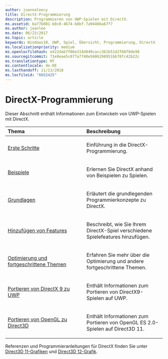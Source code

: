 ```yaml
---
author: joannaleecy
title: DirectX-Programmierung
description: Programmieren von UWP-Spielen mit DirectX.
ms.assetid: ba77b081-b8c0-4674-b8bf-7a94466a67f7
ms.author: joanlee
ms.date: 06/23/2017
ms.topic: article
keywords: Windows10, UWP, Spiel, Übersicht, Programmierung, DirectX
ms.localizationpriority: medium
ms.openlocfilehash: e422dab7f06e314d849cacc361b51d2f68f0de98
ms.sourcegitcommit: 71e8eae5c077a7740e5606298951bb78fc42b22c
ms.translationtype: MT
ms.contentlocale: de-DE
ms.lasthandoff: 11/13/2018
ms.locfileid: "6652425"
---
```

# <a name="directx-programming"></a>DirectX-Programmierung

Dieser Abschnitt enthält Informationen zum Entwickeln von UWP-Spielen mit DirectX.

<table>
<colgroup>
<col width="50%" />
<col width="50%" />
</colgroup>
<thead>
<tr class="header">
<th align="left">Thema</th>
<th align="left">Beschreibung</th>
</tr>
</thead>
<tbody>
<tr class="odd">
<td align="left"><p><a href="directx-getting-started.md">Erste Schritte</a></p></td>
<td align="left"><p>Einführung in die DirectX-Programmierung.</p></td>
</tr>
<tr class="even">
<td align="left"><p><a href="directx-samples.md">Beispiele</a></p></td>
<td align="left"><p>Erlernen Sie DirectX anhand von Beispielen zu Spielen.</p></td>
</tr>
<tr class="odd">
<td align="left"><p><a href="directx-fundamentals.md">Grundlagen</a></p></td>
<td align="left"><p>Erläutert die grundlegenden Programmierkonzepte zu DirectX.</p></td>
</tr>
<tr class="even">
<td align="left"><p><a href="directx-add-features.md">Hinzufügen von Features</a></p></td>
<td align="left"><p>Beschreibt, wie Sie Ihrem DirectX-Spiel verschiedene Spielefeatures hinzufügen.</p></td>
</tr>
<tr class="odd">
<td align="left"><p><a href="directx-optimization-and-advanced-topics.md">Optimierung und fortgeschrittene Themen</a></p></td>
<td align="left"><p>Erfahren Sie mehr über die Optimierung und andere fortgeschrittene Themen.</p></td>
</tr>
<tr class="even">
<td align="left"><p><a href="porting-your-directx-9-game-to-windows-store.md">Portieren von DirectX 9 zu UWP</a></p></td>
<td align="left"><p>Enthält Informationen zum Portieren von DirectX9-Spielen auf UWP.</p></td>
</tr>
<tr class="odd">
<td align="left"><p><a href="port-from-opengl-es-2-0-to-directx-11-1.md">Portieren von OpenGL zu Direct3D</a></p></td>
<td align="left"><p>Enthält Informationen zum Portieren von OpenGL ES 2.0-Spielen auf Direct3D 11.</p></td>
</tr>
</tbody>
</table>


Referenzen und Programmieranleitungen für DirectX finden Sie unter [Direct3D 11-Grafiken](https://msdn.microsoft.com/library/windows/desktop/ff476080.aspx) und [Direct3D 12-Grafik](https://msdn.microsoft.com/library/windows/desktop/dn903821.aspx).
 






